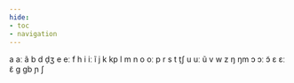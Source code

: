 ```yaml
---
hide:
- toc
- navigation
---
```

a
aː
ã
b
d
d̠ʒ
e
eː
f
h
i
iː
ĩ
j
k
kp
l
m
n
o
oː
p
r
s
t
t̠ʃ
u
uː
ũ
v
w
z
ŋ
ŋm
ɔ
ɔː
ɔ̃
ɛ
ɛː
ɛ̃
ɡ
ɡb
ɲ
ʃ

